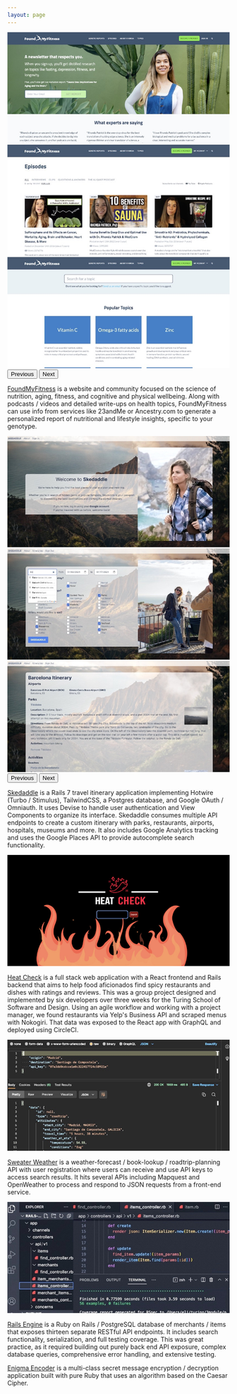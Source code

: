 ```yaml
---
layout: page
---
```


<div id="carouselFMF" class="carousel slide carousel-fade">
  <div class="carousel-inner">
    <div class="carousel-item active">
      <img src="/assets/images/projects/fmf.jpg" class="d-block w-100" alt="FoundMyFitness">
    </div>
    <div class="carousel-item">
      <img src="/assets/images/projects/podcasts.jpg" class="d-block w-100" alt="Episodes">
    </div>
    <div class="carousel-item">
      <img src="/assets/images/projects/topics.jpg" class="d-block w-100" alt="Topics">
    </div>
  </div>
  <button class="carousel-control-prev" type="button" data-bs-target="#carouselFMF" data-bs-slide="prev">
    <span class="carousel-control-prev-icon" aria-hidden="true"></span>
    <span class="visually-hidden">Previous</span>
  </button>
  <button class="carousel-control-next" type="button" data-bs-target="#carouselFMF" data-bs-slide="next">
    <span class="carousel-control-next-icon" aria-hidden="true"></span>
    <span class="visually-hidden">Next</span>
  </button>
</div>

[FoundMyFitness](https://www.foundmyfitness.com/) is a website and community focused on the science of nutrition, aging, fitness, and cognitive and physical wellbeing. Along with podcasts / videos and detailed write-ups on health topics, FoundMyFitness can use info from services like 23andMe or Ancestry.com to generate a personalized report of nutritional and lifestyle insights, specific to your genotype.

<div id="carouselSkedaddle" class="carousel slide carousel-fade">
  <div class="carousel-inner">
    <div class="carousel-item active">
      <img src="/assets/images/projects/sked.jpg" class="d-block w-100" alt="Skedaddle">
    </div>
    <div class="carousel-item">
      <img src="/assets/images/projects/search.jpg" class="d-block w-100" alt="Search">
    </div>
    <div class="carousel-item">
      <img src="/assets/images/projects/barna.jpg" class="d-block w-100" alt="Itinerary">
    </div>
  </div>
  <button class="carousel-control-prev" type="button" data-bs-target="#carouselSkedaddle" data-bs-slide="prev">
    <span class="carousel-control-prev-icon" aria-hidden="true"></span>
    <span class="visually-hidden">Previous</span>
  </button>
  <button class="carousel-control-next" type="button" data-bs-target="#carouselSkedaddle" data-bs-slide="next">
    <span class="carousel-control-next-icon" aria-hidden="true"></span>
    <span class="visually-hidden">Next</span>
  </button>
</div>

[Skedaddle](https://github.com/easachs/skedaddle) is a Rails 7 travel itinerary application implementing Hotwire (Turbo / Stimulus), TailwindCSS, a Postgres database, and Google OAuth / Omniauth. It uses Devise to handle user authentication and View Components to organize its interface. Skedaddle consumes multiple API endpoints to create a custom itinerary with parks, restaurants, airports, hospitals, museums and more. It also includes Google Analytics tracking and uses the Google Places API to provide autocomplete search functionality.

<img src="/assets/images/projects/heat.jpg" class="d-block w-100" alt="Heat Check">

[Heat Check](https://github.com/HeatChecc/Heat-Check-BE) is a full stack web application with a React frontend and Rails backend that aims to help food aficionados find spicy restaurants and dishes with ratings and reviews. This was a group project designed and implemented by six developers over three weeks for the Turing School of Software and Design. Using an agile workflow and working with a project manager, we found restaurants via Yelp's Business API and scraped menus with Nokogiri. That data was exposed to the React app with GraphQL and deployed using CircleCI.

<img src="/assets/images/projects/sweat.jpg" class="d-block w-100" alt="Sweater Weather">

[Sweater Weather](https://github.com/easachs/sweater-weather) is a weather-forecast / book-lookup / roadtrip-planning API with user registration where users can receive and use API keys to access search results. It hits several APIs including Mapquest and OpenWeather to process and respond to JSON requests from a front-end service.

<img src="/assets/images/projects/rails.jpg" class="d-block w-100" alt="Rails Engine">

[Rails Engine](https://github.com/easachs/rails-engine) is a Ruby on Rails / PostgreSQL database of merchants / items that exposes thirteen separate RESTful API endpoints. It includes search functionality, serialization, and full testing coverage. This was great practice, as it required building out purely back end API exposure, complex database queries, comprehensive error handling, and extensive testing.

[Enigma Encoder](https://github.com/easachs/enigma) is a multi-class secret message encryption / decryption application built with pure Ruby that uses an algorithm based on the Caesar Cipher.

